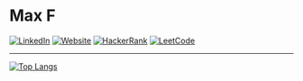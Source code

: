 # **Max F**
[![LinkedIn](https://img.shields.io/badge/LinkedIn-0077B5?style=for-the-badge&logo=linkedin&logoColor=white)](https://www.linkedin.com/in/max--franklin)
[![Website](https://img.shields.io/badge/Website-40c060?style=for-the-badge&logo=HTML5&logoColor=white)](https://www.maxfdev.com/)
[![HackerRank](https://img.shields.io/badge/HackerRank-133337?style=for-the-badge&logo=HackerRank&logoColor=white)](https://www.hackerrank.com/Max__F?hr_r=1)
[![LeetCode](https://img.shields.io/badge/LeetCode-f48020?style=for-the-badge&logo=LeetCode&logoColor=white)](https://leetcode.com/Max__F/)

---

<!-- [![Your GitHub stats](https://github-readme-stats.vercel.app/api?username=MaxFdev)](https://github.com/MaxFdev/github-readme-stats) -->

[![Top Langs](https://github-readme-stats.vercel.app/api/top-langs/?username=MaxFdev&theme=transparent)](https://github.com/MaxFdev/github-readme-stats)

